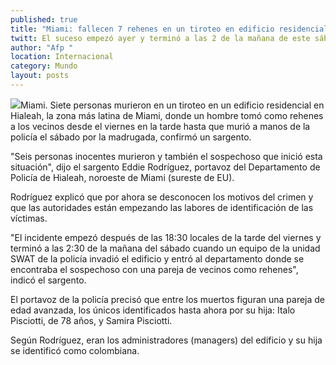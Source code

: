```yaml
---
published: true
title: "Miami: fallecen 7 rehenes en un tiroteo en edificio residencial; agresor, entre los decesos"
twitt: El suceso empezó ayer y terminó a las 2 de la mañana de este sábado cuando agentes tomaron el inmueble y el sujeto falleció tras una balacera
author: "Afp "
location: Internacional
category: Mundo
layout: posts
---
```


![](http://i.imgur.com/bp24EsVm.jpg)Miami. Siete personas murieron en un tiroteo en un edificio residencial en Hialeah, la zona más latina de Miami, donde un hombre tomó como rehenes a los vecinos desde el viernes en la tarde hasta que murió a manos de la policía el sábado por la madrugada, confirmó un sargento.

"Seis personas inocentes murieron y también el sospechoso que inició esta situación", dijo el sargento Eddie Rodríguez, portavoz del Departamento de Policía de Hialeah, noroeste de Miami (sureste de EU).

Rodríguez explicó que por ahora se desconocen los motivos del crimen y que las autoridades están empezando las labores de identificación de las víctimas.

"El incidente empezó después de las 18:30 locales de la tarde del viernes y terminó a las 2:30 de la mañana del sábado cuando un equipo de la unidad SWAT de la policía invadió el edificio y entró al departamento donde se encontraba el sospechoso con una pareja de vecinos como rehenes", indicó el sargento.

El portavoz de la policía precisó que entre los muertos figuran una pareja de edad avanzada, los únicos identificados hasta ahora por su hija: Italo Pisciotti, de 78 años, y Samira Pisciotti.

Según Rodríguez, eran los administradores (managers) del edificio y su hija se identificó como colombiana.
